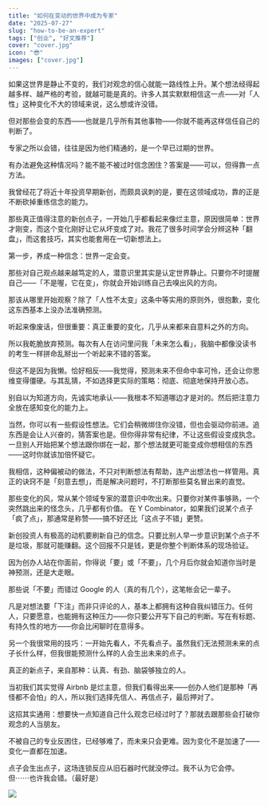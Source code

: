 ```yaml
---
title: "如何在变动的世界中成为专家"
date: "2025-07-27"
slug: "how-to-be-an-expert"
tags: ["创业", "好文推荐"]
cover: "cover.jpg"
icon: "😎"
images: ["cover.jpg"]
---
```

如果这世界是静止不变的，我们对观念的信心就能一路线性上升。某个想法经得起越多样、越严格的考验，就越可能是真的。许多人其实默默相信这一点——对「人性」这种变化不大的领域来说，这么想或许没错。



但对那些会变的东西——也就是几乎所有其他事物——你就不能再这样信任自己的判断了。



专家之所以会错，往往是因为他们精通的，是一个早已过期的世界。



有办法避免这种情况吗？能不能不被过时信念困住？答案是——可以，但得靠一点方法。



我曾经花了将近十年投资早期新创，而颇具讽刺的是，要在这领域成功，靠的正是不断砍掉重练信念的能力。



那些真正值得注意的新创点子，一开始几乎都看起来像烂主意，原因很简单：世界才刚变，而这个变化刚好让它从坏变成了对。我花了很多时间学会分辨这种「翻盘」，而这套技巧，其实也能套用在一切新想法上。



第一步，养成一种信念：世界一定会变。



那些对自己观点越来越笃定的人，潜意识里其实是认定世界静止。只要你不时提醒自己——「不是喔，它在变」，你就会开始训练自己去嗅出风的方向。



那该从哪里开始观察？除了「人性不太变」这条中等实用的原则外，很抱歉，变化这东西基本上没办法准确预测。



听起来像废话，但很重要：真正重要的变化，几乎从来都来自意料之外的方向。



所以我乾脆放弃预测。每次有人在访问里问我「未来怎么看」，我脑中都像没读书的考生一样拼命乱掰出一个听起来不错的答案。



但这不是因为我懒。恰好相反——我觉得，预测未来不但命中率可怜，还会让你思维变得僵硬。与其乱猜，不如选择更实际的策略：彻底、彻底地保持开放心态。



别自以为知道方向，先诚实地承认——我根本不知道哪边才是对的。然后把注意力全放在感知变化的能力上。



当然，你可以有一些假设性想法。它们会稍微绑住你没错，但也会驱动你前进。追东西是会让人兴奋的，猜答案也是。但你得非常有纪律，不让这些假设变成执念。
一旦别人开始把某个想法跟你绑在一起，那个想法就更可能变成你想相信的东西——这时你就该加倍怀疑它。



我相信，这种偏被动的做法，不只对判断想法有帮助，连产出想法也一样管用。真正的诀窍不是「刻意去想」，而是解决问题时，不打断那些莫名冒出来的直觉。



那些变化的风，常从某个领域专家的潜意识中吹出来。只要你对某件事够熟，一个突然跳出来的怪念头，几乎都有价值。
在 Y Combinator，如果我们说某个点子「疯了点」，那通常是称赞——搞不好还比「这点子不错」更赞。



新创投资人有极高的动机要刷新自己的信念。只要比别人早一步意识到某个点子不是垃圾，那就可能赚翻。这个回报不只是钱，更是你整个判断体系的现场验证。



因为创办人站在你面前，你得说「要」或「不要」，几个月后你就会知道你当时是神预测，还是大走眼。



那些说「不要」而错过 Google 的人（真的有几个），这笔帐会记一辈子。



凡是对想法要「下注」而非只评论的人，基本上都拥有这种自我纠错压力。任何人，只要愿意，也能拥有这种压力——你只要公开写下自己的判断。写在有标题、有持久性的地方——你会比闲聊时在意得多。



另一个我很常用的技巧：一开始先看人，不先看点子。虽然我们无法预测未来的点子长什么样，但我很能预测什么样的人会生出未来的点子。



真正的新点子，来自那种：认真、有劲、脑袋够独立的人。



当初我们其实觉得 Airbnb 是烂主意，但我们看得出来——创办人他们是那种「再怪都不会怕」的人，所以我们选择先信人、再信点子，最后押对了。



这招其实通用：想要快一点知道自己什么观念已经过时了？那就去跟那些会打破你观念的人当朋友。



不被自己的专业反困住，已经够难了，而未来只会更难。因为变化不是加速了——变化一直都在加速。



点子会生出点子，这场连锁反应从旧石器时代就没停过。我不认为它会停。
但⋯⋯也许我会错。（最好是）




![](https://prod-files-secure.s3.us-west-2.amazonaws.com/112d0858-5090-4d34-a606-b75eb8d65fd2/46476355-9cf3-4e99-9b7a-3531bc426380/1000202064.png?X-Amz-Algorithm=AWS4-HMAC-SHA256&X-Amz-Content-Sha256=UNSIGNED-PAYLOAD&X-Amz-Credential=ASIAZI2LB4667A5PNN6X%2F20250916%2Fus-west-2%2Fs3%2Faws4_request&X-Amz-Date=20250916T022035Z&X-Amz-Expires=3600&X-Amz-Security-Token=IQoJb3JpZ2luX2VjEAoaCXVzLXdlc3QtMiJHMEUCIQCNVMVsV5XV2e1MB8pb%2BwKJOzT4y5As8J4d3OEsKEbBPgIgVFYsIJV12eYU3aibYHH1BUCW5fCpJb0jTr4gGNC84FsqiAQIg%2F%2F%2F%2F%2F%2F%2F%2F%2F%2F%2FARAAGgw2Mzc0MjMxODM4MDUiDAxem3TxvLGJQP0qmSrcA4q8iQME1yPmPRRERvn7cVNwj%2FGqkvMBUUVF1yu8vZHtCfW3oI1vkRJNqsHc57wa5heJwb4wNMrYa613UjtaVcYQiqoV4jrrGdZw4jnoo8%2Bx9iBFbs5WnQPxNc0kq2qdf%2FUqN%2F%2F%2BmFx9SoVruEx2Q%2FCiOZVBvxYqOJdXHkpJ%2B2bR7MaOKca4Slrd%2FAFyzcJIhhJm7fQ%2B%2BiJBXhB6FZK%2B5lORHGUcedEkm2TJLUk0fp7XCogdkHzAa0he7JqbNxQwFqdqlHJ36xlbzo2NGgmDFAuRq9MWNSMZwuR02SJvx5khfxvjLT%2B7TUqFzGcYnqK4z5Lygr67P%2FuBFiSD%2Fm0mu9hklSZQTsf4la95hV9E%2FPUOoPvimfEmxhGXfobBGggqWRvXf%2FjvDZWTZe6pMGP%2B%2FQX%2F9EVrmQoNmSv2uY1KjmVU9HCL8yKjr0PdKCpRwRTjEghUoPxfhcyFRxf57TLOxYTiCupR%2B6KbP2Sk%2Bcb44I3EhEHOyt09QRB4FIvNTYwYo4ekdUhoR1KvG%2BLQWxCPJr8NMBVeUCnwUQOVnPxKcGTZ%2F5CaUwjtCmD2hXEao7EwGoDYbezViDN5dIXqYbRhQGVL8WZ3HcyDs1vs10rAXv0oK7OZLykwdFkBVdAyMIb7osYGOqUB8ZmBRlTPN%2BNPJspBYLm5OAw8mkQlQirQFaVZLPtj3A4AFBGSevgGnD93gDJVOA51fU43ksglVcgPxj%2BGAbwjKppbeFywnuKZbpquhaRlDd5OfmxivXqz6sDhZX4EenawSMYq5p%2BAa8uNG673jxIykRPd%2BKfvTNqft2wJrlbd95o8pMPsUYZKWQltQsZWO2%2BukDbm3owKCBc2X8bG20XeoH5y6QPk&X-Amz-Signature=7436328d72db7492ba220edfea52b55cfa9e8956844adbc94c8a4420e87a4d67&X-Amz-SignedHeaders=host&x-amz-checksum-mode=ENABLED&x-id=GetObject)

